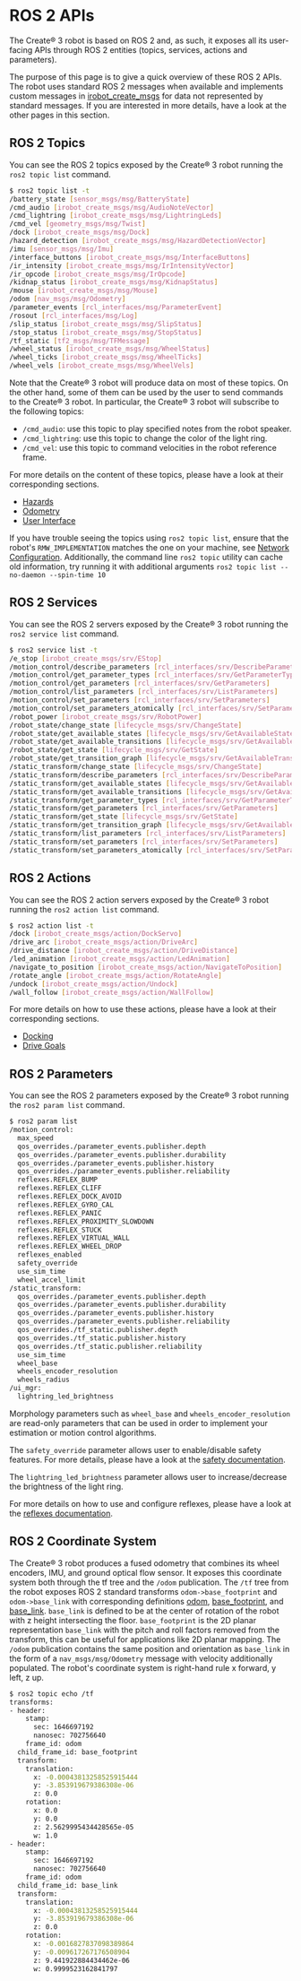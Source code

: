 # ROS 2 APIs

The Create® 3 robot is based on ROS 2 and, as such, it exposes all its user-facing APIs through ROS 2 entities (topics, services, actions and parameters).

The purpose of this page is to give a quick overview of these ROS 2 APIs.
The robot uses standard ROS 2 messages when available and implements custom messages in [irobot_create_msgs](https://github.com/iRobotEducation/irobot_create_msgs) for data not represented by standard messages.
If you are interested in more details, have a look at the other pages in this section.

## ROS 2 Topics

You can see the ROS 2 topics exposed by the Create® 3 robot running the `ros2 topic list` command.

```bash
$ ros2 topic list -t
/battery_state [sensor_msgs/msg/BatteryState]
/cmd_audio [irobot_create_msgs/msg/AudioNoteVector]
/cmd_lightring [irobot_create_msgs/msg/LightringLeds]
/cmd_vel [geometry_msgs/msg/Twist]
/dock [irobot_create_msgs/msg/Dock]
/hazard_detection [irobot_create_msgs/msg/HazardDetectionVector]
/imu [sensor_msgs/msg/Imu]
/interface_buttons [irobot_create_msgs/msg/InterfaceButtons]
/ir_intensity [irobot_create_msgs/msg/IrIntensityVector]
/ir_opcode [irobot_create_msgs/msg/IrOpcode]
/kidnap_status [irobot_create_msgs/msg/KidnapStatus]
/mouse [irobot_create_msgs/msg/Mouse]
/odom [nav_msgs/msg/Odometry]
/parameter_events [rcl_interfaces/msg/ParameterEvent]
/rosout [rcl_interfaces/msg/Log]
/slip_status [irobot_create_msgs/msg/SlipStatus]
/stop_status [irobot_create_msgs/msg/StopStatus]
/tf_static [tf2_msgs/msg/TFMessage]
/wheel_status [irobot_create_msgs/msg/WheelStatus]
/wheel_ticks [irobot_create_msgs/msg/WheelTicks]
/wheel_vels [irobot_create_msgs/msg/WheelVels]
```

Note that the Create® 3 robot will produce data on most of these topics.
On the other hand, some of them can be used by the user to send commands to the Create® 3 robot.
In particular, the Create® 3 robot will subscribe to the following topics:

 - `/cmd_audio`: use this topic to play specified notes from the robot speaker.
 - `/cmd_lightring`: use this topic to change the color of the light ring.
 - `/cmd_vel`: use this topic to command velocities in the robot reference frame.

For more details on the content of these topics, please have a look at their corresponding sections.

 - [Hazards](hazards.md)
 - [Odometry](odometry.md)
 - [User Interface](ui.md)

If you have trouble seeing the topics using `ros2 topic list`, ensure that the robot's `RMW_IMPLEMENTATION` matches the one on your machine, see [Network Configuration](../setup/xml-config.md).
Additionally, the command line `ros2 topic` utility can cache old information, try running it with additional arguments `ros2 topic list --no-daemon --spin-time 10`

## ROS 2 Services

You can see the ROS 2 servers exposed by the Create® 3 robot running the `ros2 service list` command.

```bash
$ ros2 service list -t
/e_stop [irobot_create_msgs/srv/EStop]
/motion_control/describe_parameters [rcl_interfaces/srv/DescribeParameters]
/motion_control/get_parameter_types [rcl_interfaces/srv/GetParameterTypes]
/motion_control/get_parameters [rcl_interfaces/srv/GetParameters]
/motion_control/list_parameters [rcl_interfaces/srv/ListParameters]
/motion_control/set_parameters [rcl_interfaces/srv/SetParameters]
/motion_control/set_parameters_atomically [rcl_interfaces/srv/SetParametersAtomically]
/robot_power [irobot_create_msgs/srv/RobotPower]
/robot_state/change_state [lifecycle_msgs/srv/ChangeState]
/robot_state/get_available_states [lifecycle_msgs/srv/GetAvailableStates]
/robot_state/get_available_transitions [lifecycle_msgs/srv/GetAvailableTransitions]
/robot_state/get_state [lifecycle_msgs/srv/GetState]
/robot_state/get_transition_graph [lifecycle_msgs/srv/GetAvailableTransitions]
/static_transform/change_state [lifecycle_msgs/srv/ChangeState]
/static_transform/describe_parameters [rcl_interfaces/srv/DescribeParameters]
/static_transform/get_available_states [lifecycle_msgs/srv/GetAvailableStates]
/static_transform/get_available_transitions [lifecycle_msgs/srv/GetAvailableTransitions]
/static_transform/get_parameter_types [rcl_interfaces/srv/GetParameterTypes]
/static_transform/get_parameters [rcl_interfaces/srv/GetParameters]
/static_transform/get_state [lifecycle_msgs/srv/GetState]
/static_transform/get_transition_graph [lifecycle_msgs/srv/GetAvailableTransitions]
/static_transform/list_parameters [rcl_interfaces/srv/ListParameters]
/static_transform/set_parameters [rcl_interfaces/srv/SetParameters]
/static_transform/set_parameters_atomically [rcl_interfaces/srv/SetParametersAtomically]
```

## ROS 2 Actions

You can see the ROS 2 action servers exposed by the Create® 3 robot running the `ros2 action list` command.

```bash
$ ros2 action list -t
/dock [irobot_create_msgs/action/DockServo]
/drive_arc [irobot_create_msgs/action/DriveArc]
/drive_distance [irobot_create_msgs/action/DriveDistance]
/led_animation [irobot_create_msgs/action/LedAnimation]
/navigate_to_position [irobot_create_msgs/action/NavigateToPosition]
/rotate_angle [irobot_create_msgs/action/RotateAngle]
/undock [irobot_create_msgs/action/Undock]
/wall_follow [irobot_create_msgs/action/WallFollow]
```

For more details on how to use these actions, please have a look at their corresponding sections.

 - [Docking](docking.md)
 - [Drive Goals](drive-goals.md)

## ROS 2 Parameters

You can see the ROS 2 parameters exposed by the Create® 3 robot running the `ros2 param list` command.

```bash
$ ros2 param list
/motion_control:
  max_speed
  qos_overrides./parameter_events.publisher.depth
  qos_overrides./parameter_events.publisher.durability
  qos_overrides./parameter_events.publisher.history
  qos_overrides./parameter_events.publisher.reliability
  reflexes.REFLEX_BUMP
  reflexes.REFLEX_CLIFF
  reflexes.REFLEX_DOCK_AVOID
  reflexes.REFLEX_GYRO_CAL
  reflexes.REFLEX_PANIC
  reflexes.REFLEX_PROXIMITY_SLOWDOWN
  reflexes.REFLEX_STUCK
  reflexes.REFLEX_VIRTUAL_WALL
  reflexes.REFLEX_WHEEL_DROP
  reflexes_enabled
  safety_override
  use_sim_time
  wheel_accel_limit
/static_transform:
  qos_overrides./parameter_events.publisher.depth
  qos_overrides./parameter_events.publisher.durability
  qos_overrides./parameter_events.publisher.history
  qos_overrides./parameter_events.publisher.reliability
  qos_overrides./tf_static.publisher.depth
  qos_overrides./tf_static.publisher.history
  qos_overrides./tf_static.publisher.reliability
  use_sim_time
  wheel_base
  wheels_encoder_resolution
  wheels_radius
/ui_mgr:
  lightring_led_brightness
```

Morphology parameters such as `wheel_base` and `wheels_encoder_resolution` are read-only parameters that can be used in order to implement your estimation or motion control algorithms.

The `safety_override` parameter allows user to enable/disable safety features.
For more details, please have a look at the [safety documentation](safety.md).

The `lightring_led_brightness` parameter allows user to increase/decrease the brightness of the light ring.

For more details on how to use and configure reflexes, please have a look at the [reflexes documentation](reflexes.md).

## ROS 2 Coordinate System

The Create® 3 robot produces a fused odometry that combines its wheel encoders, IMU, and ground optical flow sensor.
It exposes this coordinate system both through the tf tree and the `/odom` publication.
The `/tf` tree from the robot exposes ROS 2 standard transforms `odom->base_footprint` and `odom->base_link` with corresponding definitions [odom](https://www.ros.org/reps/rep-0105.html#odom), [base_footprint](https://www.ros.org/reps/rep-0120.html#base-footprint), and [base_link](https://www.ros.org/reps/rep-0120.html#base-link).
`base_link` is defined to be at the center of rotation of the robot with z height intersecting the floor.
`base_footprint` is the 2D planar representation `base_link` with the pitch and roll factors removed from the transform, this can be useful for applications like 2D planar mapping.
The `/odom` publication contains the same position and orientation as `base_link` in the form of a `nav_msgs/msg/Odometry` message with velocity additionally populated.
The robot's coordinate system is right-hand rule x forward, y left, z up.

```bash
$ ros2 topic echo /tf
transforms:
- header:
    stamp:
      sec: 1646697192
      nanosec: 702756640
    frame_id: odom
  child_frame_id: base_footprint
  transform:
    translation:
      x: -0.00043813258525915444
      y: -3.853919679386308e-06
      z: 0.0
    rotation:
      x: 0.0
      y: 0.0
      z: 2.5629995434428565e-05
      w: 1.0
- header:
    stamp:
      sec: 1646697192
      nanosec: 702756640
    frame_id: odom
  child_frame_id: base_link
  transform:
    translation:
      x: -0.00043813258525915444
      y: -3.853919679386308e-06
      z: 0.0
    rotation:
      x: -0.0016827837098389864
      y: -0.009617267176508904
      z: 9.441922884434462e-06
      w: 0.9999523162841797
```
